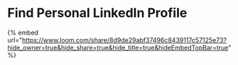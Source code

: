 # Find Personal LinkedIn Profile

{% embed url="https://www.loom.com/share/8d9de29abf37496c8439117c57125e73?hide_owner=true&hide_share=true&hide_title=true&hideEmbedTopBar=true" %}
